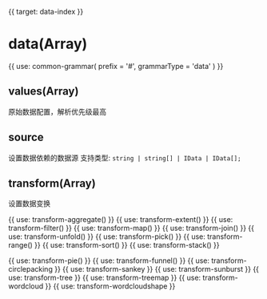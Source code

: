 {{ target: data-index }}

# data(Array)

<!-- 语法元素 data, DataSpec -->

{{ use: common-grammar(
    prefix = '#',
    grammarType = 'data'
) }}

## values(Array)

原始数据配置，解析优先级最高

## source

设置数据依赖的数据源
支持类型: `string | string[] | IData | IData[];`

## transform(Array)

设置数据变换

{{ use: transform-aggregate() }}
{{ use: transform-extent() }}
{{ use: transform-filter() }}
{{ use: transform-map() }}
{{ use: transform-join() }}
{{ use: transform-unfold() }}
{{ use: transform-pick() }}
{{ use: transform-range() }}
{{ use: transform-sort() }}
{{ use: transform-stack() }}

{{ use: transform-pie() }}
{{ use: transform-funnel() }}
{{ use: transform-circlepacking }}
{{ use: transform-sankey }}
{{ use: transform-sunburst }}
{{ use: transform-tree }}
{{ use: transform-treemap }}
{{ use: transform-wordcloud }}
{{ use: transform-wordcloudshape }}
